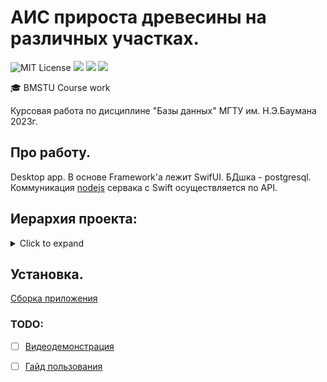# АИС прироста древесины на различных участках.
<img src="https://img.shields.io/github/license/mightyK1ngRichard/IU5?color=brightgreen" alt="MIT License"/> <img src="https://img.shields.io/badge/language-SwiftUI-red.svg"/> <img src="https://img.shields.io/badge/language-Postgresql-blue.svg"/> <img src="https://img.shields.io/badge/language-NodeJS-yellow.svg"/>

🎓 BMSTU Course work

Курсовая работа по дисциплине "Базы данных" МГТУ им. Н.Э.Баумана 2023г.

## Про работу. 
Desktop app. В основе Framework'a лежит SwifUI.
БДшка - postgresql. Коммуникация [nodejs](https://github.com/mightyK1ngRichard/APIServer) сервака с Swift осуществляется по API.

## Иерархия проекта:
<details>
  <summary> Click to expand </summary>

```swift
.
├── Wood Business.xcodeproj
│   ├── project.pbxproj
│   ├── project.xcworkspace
│   │   ├── contents.xcworkspacedata
│   │   ├── xcshareddata
│   │   │   ├── IDEWorkspaceChecks.plist
│   │   │   └── swiftpm
│   │   │       ├── Package.resolved
│   │   │       └── configuration
│   │   └── xcuserdata
│   │       └── dmitriy.xcuserdatad
│   │           └── UserInterfaceState.xcuserstate
│   ├── xcshareddata
│   │   └── xcschemes
│   │       └── WoodGrowthCourseWorkSwiftUI.xcscheme
│   └── xcuserdata
│       └── dmitriy.xcuserdatad
│           └── xcdebugger
│               └── Breakpoints_v2.xcbkptlist
└── WoodGrowthCourseWorkSwiftUI
    ├── ContentView.swift
    ├── Fonts
    ├── Network
    │   ├── APIManager.swift
    │   └── ReportsAPI.swift
    ├── Preview Content
    │   └── Preview Assets.xcassets
    │       └── Contents.json
    ├── Units
    │   ├── GlobalValues.swift
    │   └── WoodGrowthCourseWorkSwiftUI 2023-04-19 20-16-56
    │       └── WoodGrowthCourseWorkSwiftUI.app
    │           └── Contents
    │               ├── Info.plist
    │               ├── MacOS
    │               │   └── WoodGrowthCourseWorkSwiftUI
    │               ├── PkgInfo
    │               ├── Resources
    │               │   ├── AppIcon.icns
    │               │   └── Assets.car
    │               └── _CodeSignature
    │                   └── CodeResources
    ├── Views
    │   ├── HelpViews
    │   │   ├── BlurWindow.swift
    │   │   ├── SideBar.swift
    │   │   ├── TabButton.swift
    │   │   └── TurnOffServer.swift
    │   └── MenuButtonsViews
    │       ├── AdminMenuView.swift
    │       ├── Authorization
    │       │   └── Authorization.swift
    │       ├── Employees
    │       │   ├── Components
    │       │   │   ├── AddEmployee.swift
    │       │   │   ├── DetailCard.swift
    │       │   │   └── ScrollViewCard.swift
    │       │   ├── Main
    │       │   │   └── Employees.swift
    │       │   └── Model
    │       │       └── CardsEmployes.swift
    │       ├── Fertilizers
    │       │   ├── Components
    │       │   │   ├── AddendumFertilzer.swift
    │       │   │   ├── FertilizerCard.swift
    │       │   │   └── FertilizerEdit.swift
    │       │   ├── Main
    │       │   │   └── FertilizerView.swift
    │       │   └── Model
    │       │       └── FertilizerData.swift
    │       ├── Home
    │       │   ├── Component
    │       │   │   ├── Rings.swift
    │       │   │   └── githubProject.swift
    │       │   ├── Main
    │       │   │   └── Home.swift
    │       │   └── Module
    │       │       └── UserDataModule.swift
    │       ├── Plots
    │       │   ├── Components
    │       │   │   ├── AddendumCard.swift
    │       │   │   ├── EditPlot.swift
    │       │   │   ├── PlotCard.swift
    │       │   │   └── WateringLog.swift
    │       │   ├── Main
    │       │   │   └── Plots.swift
    │       │   └── Model
    │       │       └── PlotInfo.swift
    │       ├── Suppliers&Deliveries
    │       │   ├── Deliveries
    │       │   │   ├── Component
    │       │   │   │   ├── AddendumDelivery.swift
    │       │   │   │   └── ItemOfTable.swift
    │       │   │   └── Modul
    │       │   │       └── DeliveryData.swift
    │       │   ├── Main
    │       │   │   └── S&DVies.swift
    │       │   └── Suppliers
    │       │       ├── Component
    │       │       │   ├── AddendumSupplier.swift
    │       │       │   ├── SupplierCard.swift
    │       │       │   └── SupplierDetail.swift
    │       │       └── Modul
    │       │           └── SupplierData.swift
    │       ├── Trees
    │       │   ├── Components
    │       │   │   ├── DetailCardTree.swift
    │       │   │   └── TreeCard.swift
    │       │   ├── Main
    │       │   │   └── Trees.swift
    │       │   └── Model
    │       │       └── CardsTrees.swift
    │       └── TypeTree
    │           ├── Component
    │           │   ├── Buttons
    │           │   │   ├── AddTreeForType.swift
    │           │   │   ├── AddTypeTree.swift
    │           │   │   └── EditTypeTree.swift
    │           │   ├── TreeCardForTypeTreeView.swift
    │           │   └── TypeTreeCard.swift
    │           ├── Main
    │           │   └── TypeTrees.swift
    │           └── Module
    │               └── TypeTreesModul.swift
    ├── WoodGrowthCourseWorkSwiftUI.entitlements
    └── WoodGrowthCourseWorkSwiftUIApp.swift

69 directories, 88 files
```

</details>

## Установка.
[Сборка приложения](https://github.com/mightyK1ngRichard/WoodGrowthCourseWorkSwiftUI/tree/main/WoodGrowthCourseWorkSwiftUI%202023-04-23%2015-12-08)

### TODO: 
- [ ] [Видеодемонстрация]()
- [ ] [Гайд пользования]()
    